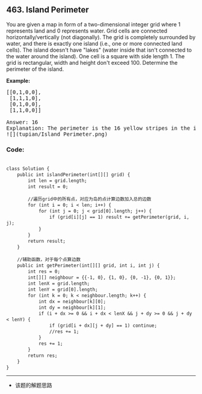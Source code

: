 ## 463. Island Perimeter
You are given a map in form of a two-dimensional integer grid where 1 represents land and 0 represents water. Grid cells are connected horizontally/vertically (not diagonally). The grid is completely surrounded by water, and there is exactly one island (i.e., one or more connected land cells). The island doesn't have "lakes" (water inside that isn't connected to the water around the island). One cell is a square with side length 1. The grid is rectangular, width and height don't exceed 100. Determine the perimeter of the island.

<strong>Example:</strong>
<pre>
[[0,1,0,0],
 [1,1,1,0],
 [0,1,0,0],
 [1,1,0,0]]
</br>Answer: 16
Explanation: The perimeter is the 16 yellow stripes in the image below:
![](tupian/Island_Perimeter.png)
</pre>

### Code:
<pre><code>
class Solution {
    public int islandPerimeter(int[][] grid) {
        int len = grid.length;
        int result = 0;
        
        //遍历grid中的所有点，对应为岛的点计算边数加入总的边数
        for (int i = 0; i < len; i++) {
            for (int j = 0; j < grid[0].length; j++) {
                if (grid[i][j] == 1) result += getPerimeter(grid, i, j);
            }
        }
        return result;
    }
    
    //辅助函数，对于每个点算边数
    public int getPerimeter(int[][] grid, int i, int j) {
        int res = 0;
        int[][] neighbour = {{-1, 0}, {1, 0}, {0, -1}, {0, 1}};
        int lenX = grid.length;
        int lenY = grid[0].length;
        for (int k = 0; k < neighbour.length; k++) {
            int dx = neighbour[k][0];
            int dy = neighbour[k][1];
            if (i + dx >= 0 && i + dx < lenX && j + dy >= 0 && j + dy < lenY) {
                if (grid[i + dx][j + dy] == 1) continue;
                //res += 1;
            }
            res += 1;
        }
        return res;
    }
}
</code></pre>

***
* 该题的解题思路